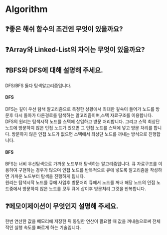 # Algorithm

## ❓좋은 해쉬 함수의 조건엔 무엇이 있을까요?

## ❓Array와 Linked-List의 차이는 무엇이 있을까요?

## ❓BFS와 DFS에 대해 설명해 주세요.

DFS/BFS 둘다 탐색알고리즘입니다.

#### DFS

DFS는 깊이 우선 탐색 알고리즘으로 특정한 상황에서 최대한 깊숙이 들어가 노드를 방문후 다시 돌아가 다른경로를 탐색하는 알고리즘이며,스택 자료구조를 이용합니다.  
DFS의 원리는 탐색시작 노드를 스택에 삽입하고 방문 처리합니다. 그리고 스택 최상단 노드에 방문하지 않은 인접 노드가 있으면 그 인접 노드를 스택에 넣고 방문 처리를 합니다.
방문하지 않은 인접 노드가 없으면 스택에서 최상단 노드를 꺼내는 방식으로 진행합니다.

#### BFS

BFS는 너비 우선탐색으로 가까운 노드부터 탐색하는 알고리즘입니다. 큐 자료구조를 이용하여 구현하는 경우가 많으며 인접 노드를 반복적으로 큐에 넣도록 알고리즘을 작성하면 가까운 노드부터 탐색을 진행하게 됩니다.  
원리는 탐색시작 노드를 큐에 사입후 방문처리 큐에서 노드를 꺼내 해당 노드의 인접 노드중에서 방문하지 않은 노드를 모두 큐에 삽이후 방문처리 그것을 반복합니다.

## ❓메모이제이션이 무엇인지 설명해 주세요.

한번 연산한 값을 메모리에 저장한 뒤 동일한 연산이 필요할 때 값을 꺼내씀으로써 전체적인 실행 속도를 빠르게 하는 기술입니다.

